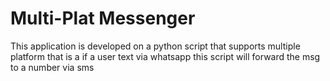 # <b> Multi-Plat Messenger </b>

This application is developed on a python script that supports multiple platform that is a if a user text via whatsapp this script will forward the msg to a number via sms
